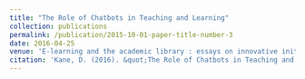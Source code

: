 ```yaml
---
title: "The Role of Chatbots in Teaching and Learning"
collection: publications
permalink: /publication/2015-10-01-paper-title-number-3
date: 2016-04-25
venue: 'E-learning and the academic library : essays on innovative initiatives'
citation: 'Kane, D. (2016). &quot;The Role of Chatbots in Teaching and Learning.&quot; In Rice, S. & Gregor, M. (Eds.),  E-learning and the academic library : essays on innovative initiatives. North Carolina: McFarland'
---
```

